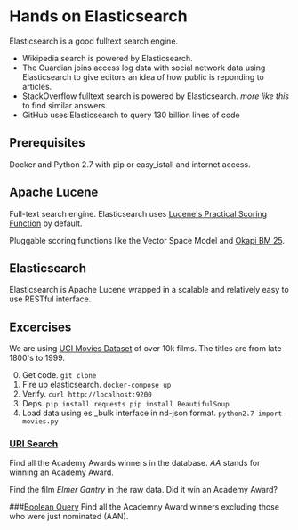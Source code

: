 # Hands on Elasticsearch
Elasticsearch is a good fulltext search engine.

- Wikipedia search is powered by Elasticsearch.
- The Guardian joins access log data with social network data using Elasticsearch to give editors an idea of how public is reponding to articles.
- StackOverflow fulltext search is powered by Elasticsearch. _more like this_ to find similar answers.
- GitHub uses Elasticsearch to query 130 billion lines of code

## Prerequisites
Docker and Python 2.7 with pip or easy_istall and internet access.

## Apache Lucene
Full-text search engine. Elasticsearch uses [Lucene's Practical Scoring Function](https://www.elastic.co/guide/en/elasticsearch/guide/current/practical-scoring-function.html) by default.

Pluggable scoring functions like the Vector Space Model and [Okapi BM 25](https://www.elastic.co/guide/en/elasticsearch/guide/current/pluggable-similarites.html#bm25).

## Elasticsearch
Elasticsearch is Apache Lucene wrapped in a scalable and relatively easy to use RESTful interface. 

## Excercises
We are using [UCI Movies Dataset](https://archive.ics.uci.edu/ml/datasets/Movie) of over 10k films. The titles are from late 1800's to 1999.

0. Get code. ```git clone ```
1. Fire up elasticsearch. ```docker-compose up```
2. Verify. ```curl http://localhost:9200```
3. Deps. ```pip install requests
      pip install BeautifulSoup```
4. Load data using es _bulk interface in nd-json format. ```python2.7 import-movies.py``` 

### [URI Search](https://www.elastic.co/guide/en/elasticsearch/reference/current/search-uri-request.html)
Find all the Academy Awards winners in the database. _AA_ stands for winning an Academy Award.

Find the film _Elmer Gantry_ in the raw data. Did it win an Academy Award? 

###[Boolean Query](https://www.elastic.co/guide/en/elasticsearch/reference/current/query-dsl-bool-query.html)
Find all the Academny Award winners excluding those who were just nominated (AAN).

